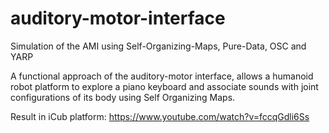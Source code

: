 # auditory-motor-interface
Simulation of the AMI using Self-Organizing-Maps, Pure-Data, OSC and YARP

A functional approach of the auditory-motor interface, allows a humanoid robot platform to explore a piano keyboard and associate sounds with joint configurations of its body using Self Organizing Maps.

Result in iCub platform: https://www.youtube.com/watch?v=fccqGdli6Ss
